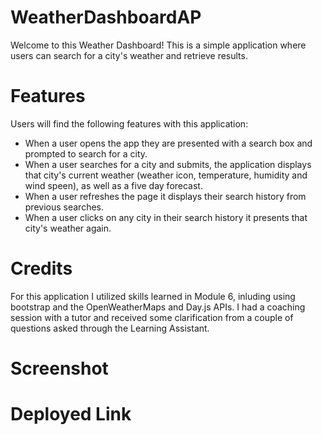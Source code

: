 # WeatherDashboardAP

Welcome to this Weather Dashboard! This is a simple application where users can search for a city's weather and retrieve results.

# Features

Users will find the following features with this application:

* When a user opens the app they are presented with a search box and prompted to search for a city.
* When a user searches for a city and submits, the application displays that city's current weather (weather icon, temperature, humidity and wind speen), as well as a five day forecast.
* When a user refreshes the page it displays their search history from previous searches.
* When a user clicks on any city in their search history it presents that city's weather again.

# Credits

For this application I utilized skills learned in Module 6, inluding using bootstrap and the OpenWeatherMaps and Day.js APIs. I had a coaching session with a tutor and received some clarification from a couple of questions asked through the Learning Assistant.

# Screenshot


# Deployed Link